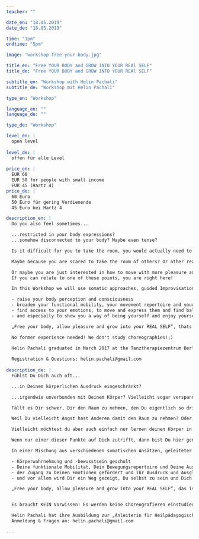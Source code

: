 ```yaml
---
teacher: ""  

date_en: "18.05.2019"
date_de: "18.05.2019"

time: "1pm"
endtime: "5pm"

image: "workshop-free-your-body.jpg"

title_en: "Free YOUR BODY and GROW INTO YOUR REAl SELF"
title_de: "Free YOUR BODY and GROW INTO YOUR REAl SELF"

subtitle_en: "Workshop with Helin Pachali"
subtitle_de: "Workshop mit Helin Pachali"

type_en: "Workshop"

language_en: ""
language_de: ""

type_de: "Workshop"

level_en: |
  open level  
  
level_de: |
  offen für alle Level  
  
price_en: |
  EUR 60  
  EUR 50 for people with small income  
  EUR 45 (Hartz 4)
price_de: |
  60 Euro  
  50 Euro für gering Verdienende  
  45 Euro bei Hartz 4

description_en: |
  Do you also feel sometimes...  

  ...restricted in your body expressions?  
  ...somehow disconnected to your body? Maybe even tense?  

  Is it difficult for you to take the room, you would actually need to feel good?  

  Maybe because you are scared to take the room of others? Or other reasons?  

  Or maybe you are just interested in how to move with more pleasure and discover how to gain more consciousness about your body...  
  If you can relate to one of these points, you are right here!  

  In this Workshop we will use somatic approaches, guided Improvisation and body work to:  

  - raise your body perception and consciousness  
  - broaden your functional mobility, your movement repertoire and your ability to express  
  - find access to your emotions, to move and express them and find balance  
  - and especially to show you a way of being yourself and enjoy yourself in your dance  

  „Free your body, allow pleasure and grow into your REAL SELF“, thats the main topic of this workshop.  

  No former experience needed! We don't study choreographies!;)  

  Helin Pachali graduated in March 2017 at the Tanztherapiezentrum Berlin to become a facilitator for “Heilpädagogischen Tanz” and is now since 4 years dedicated to the exploration of movement, somatic approaches, emotions, expression, contemporary Improvisation and “Performed Improvisation”. A special affair to her heart is to show other people their way into their body and through that into joy:)  
  
  Registration & Questions: helin.pachali@gmail.com
  
description_de: |
  Fühlst Du Dich auch oft...  

  ...in Deinem körperlichen Ausdruck eingeschränkt?  

  ...irgendwie unverbunden mit Deinem Körper? Vielleicht sogar verspannt?  

  Fällt es Dir schwer, Dir den Raum zu nehmen, den Du eigentlich so dringend benötigst um Dich gut zu fühlen?   

  Weil Du vielleicht Angst hast Anderen damit den Raum zu nehmen? Oder, weil Du vielleicht denkst, es steht Dir nicht zu? Oder oder oder...?  

  Vielleicht möchtest du aber auch einfach nur lernen deinen Körper in Bewegung mehr zu genießen und den Zugang zu mehr Körperbewusstsein zu öffnen.  

  Wenn nur einer dieser Punkte auf Dich zutrifft, dann bist Du hier genau richtig!  

  In einer Mischung aus verschiedenen somatischen Ansätzen, geleiteter Improvisation und Körperarbeit werden:  

  - Körperwahrnehmung und -bewusstsein geschult  
  - Deine funktionale Mobilität, Dein Bewegungsrepertoire und Deine Ausdruckskraft erweitert  
  - der Zugang zu Deinen Emotionen gefördert und ihr Ausdruck und Ausgleich über Bewegung erfahren  
  - und vor allem wird Dir ein Weg gezeigt, Du selbst zu sein und Dich in Deinem Tanz und deinem Ausdruck einfach zu genießen!   

  „Free your body, allow pleasure and grow into your REAL SELF“, das ist das Hauptanliegen dieses Workshops!  


  Es braucht KEIN Vorwissen! Es werden keine Choreografieren einstudiert!   

  Helin Pachali hat ihre Ausbildung zur „Anleiterin für Heilpädagogischen Tanz“ im März  2017 am Tanztherapiezentrum Berlin  erfolgreich abgeschlossen und widmet sich nun seit vier Jahren intensiv der Erforschung von Bewegung, somatischer Körperarbeit, Emotionen, Ausdruck, zeitgenössischer Improvisation und „Performed Improvisation“. Besondere Herzensangelegenheit ist es ihr, anderen Menschen einen Weg in ihren Körper und damit in die Freude aufzuzeigen.  
  Anmeldung & Fragen an: helin.pachali@gmail.com  
  
---
```




